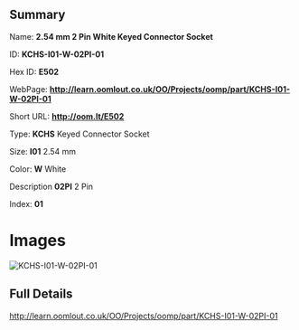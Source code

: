 

## Summary
 
Name: __2.54 mm 2 Pin White Keyed Connector Socket__

ID: __KCHS-I01-W-02PI-01__

Hex ID: __E502__

WebPage: __http://learn.oomlout.co.uk/OO/Projects/oomp/part/KCHS-I01-W-02PI-01__

Short URL: __http://oom.lt/E502__


Type: __KCHS__ Keyed Connector Socket 

Size: __I01__ 2.54 mm 

Color: __W__ White 

Description __02PI__ 2 Pin 

Index: __01__


 # Images
![KCHS-I01-W-02PI-01](http://oomlout.com/oomp-gen/parts/KCHS-I01-W-02PI-01/KCHS-I01-W-02PI-01_420.jpg)



 ## Full Details

 http://learn.oomlout.co.uk/OO/Projects/oomp/part/KCHS-I01-W-02PI-01














